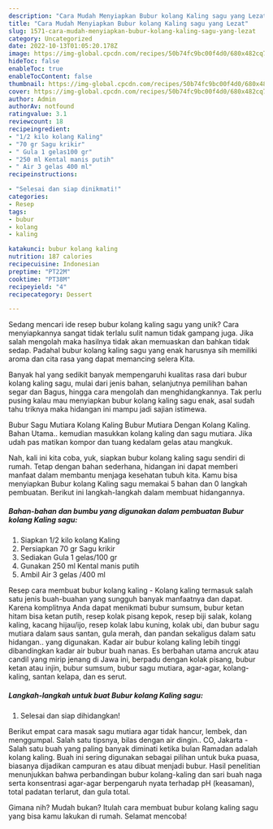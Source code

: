 ```yaml
---
description: "Cara Mudah Menyiapkan Bubur kolang Kaling sagu yang Lezat"
title: "Cara Mudah Menyiapkan Bubur kolang Kaling sagu yang Lezat"
slug: 1571-cara-mudah-menyiapkan-bubur-kolang-kaling-sagu-yang-lezat
category: Uncategorized
date: 2022-10-13T01:05:20.178Z
image: https://img-global.cpcdn.com/recipes/50b74fc9bc00f4d0/680x482cq70/bubur-kolang-kaling-sagu-foto-resep-utama.jpg
hideToc: false
enableToc: true
enableTocContent: false
thumbnail: https://img-global.cpcdn.com/recipes/50b74fc9bc00f4d0/680x482cq70/bubur-kolang-kaling-sagu-foto-resep-utama.jpg
cover: https://img-global.cpcdn.com/recipes/50b74fc9bc00f4d0/680x482cq70/bubur-kolang-kaling-sagu-foto-resep-utama.jpg
author: Admin
authorAv: notfound
ratingvalue: 3.1
reviewcount: 18
recipeingredient:
- "1/2 kilo kolang Kaling"
- "70 gr Sagu krikir"
- " Gula 1 gelas100 gr"
- "250 ml Kental manis putih"
- " Air 3 gelas 400 ml"
recipeinstructions:

- "Selesai dan siap dinikmati!"
categories:
- Resep
tags:
- bubur
- kolang
- kaling

katakunci: bubur kolang kaling 
nutrition: 187 calories
recipecuisine: Indonesian
preptime: "PT22M"
cooktime: "PT38M"
recipeyield: "4"
recipecategory: Dessert

---
```





Sedang mencari ide resep bubur kolang kaling sagu yang unik? Cara menyiapkannya sangat tidak terlalu sulit namun tidak gampang juga. Jika salah mengolah maka hasilnya tidak akan memuaskan dan bahkan tidak sedap. Padahal bubur kolang kaling sagu yang enak harusnya sih memiliki aroma dan cita rasa yang dapat memancing selera Kita.





Banyak hal yang sedikit banyak mempengaruhi kualitas rasa dari bubur kolang kaling sagu, mulai dari jenis bahan, selanjutnya pemilihan bahan segar dan Bagus, hingga cara mengolah dan menghidangkannya. Tak perlu pusing kalau mau menyiapkan bubur kolang kaling sagu enak,      asal sudah tahu triknya maka hidangan ini mampu jadi sajian istimewa.














Bubur Sagu Mutiara Kolang Kaling Bubur Mutiara Dengan Kolang Kaling. Bahan Utama.. kemudian masukkan kolang kaling dan sagu mutiara. Jika udah pas matikan kompor dan tuang kedalam gelas atau mangkuk.






Nah, kali ini kita coba, yuk, siapkan bubur kolang kaling sagu sendiri di rumah. Tetap dengan bahan sederhana, hidangan ini dapat memberi manfaat dalam membantu menjaga kesehatan tubuh kita. Kamu bisa menyiapkan Bubur kolang Kaling sagu memakai 5 bahan dan 0 langkah pembuatan. Berikut ini langkah-langkah dalam membuat hidangannya.

<!--inarticleads1-->

##### Bahan-bahan dan bumbu yang digunakan dalam pembuatan Bubur kolang Kaling sagu:

1. Siapkan 1/2 kilo kolang Kaling
1. Persiapkan 70 gr Sagu krikir
1. Sediakan  Gula 1 gelas/100 gr
1. Gunakan 250 ml Kental manis putih
1. Ambil  Air 3 gelas /400 ml


Resep cara membuat bubur kolang kaling - Kolang kaling termasuk salah satu jenis buah-buahan yang sungguh banyak manfaatnya dan dapat. Karena komplitnya Anda dapat menikmati bubur sumsum, bubur ketan hitam bisa ketan putih, resep kolak pisang kepok, resep biji salak, kolang kaling, kacang hijau/ijo, resep kolak labu kuning, kolak ubi, dan bubur sagu mutiara dalam saus santan, gula merah, dan pandan sekaligus dalam satu hidangan.. yang digunakan. Kadar air bubur kolang kaling lebih tinggi dibandingkan kadar air bubur buah nanas. Es berbahan utama ancruk atau candil yang mirip jenang di Jawa ini, berpadu dengan kolak pisang, bubur ketan atau injin, bubur sumsum, bubur sagu mutiara, agar-agar, kolang-kaling, santan kelapa, dan es serut. 

<!--inarticleads2-->

##### Langkah-langkah untuk buat Bubur kolang Kaling sagu:


1. Selesai dan siap dihidangkan!

Berikut empat cara masak sagu mutiara agar tidak hancur, lembek, dan menggumpal. Salah satu tipsnya, bilas dengan air dingin.. CO, Jakarta - Salah satu buah yang paling banyak diminati ketika bulan Ramadan adalah kolang kaling. Buah ini sering digunakan sebagai pilihan untuk buka puasa, biasanya dijadikan campuran es atau dibuat menjadi bubur. Hasil penelitian menunjukkan bahwa perbandingan bubur kolang-kaling dan sari buah naga serta konsentrasi agar-agar berpengaruh nyata terhadap pH (keasaman), total padatan terlarut, dan gula total. 

Gimana nih? Mudah bukan? Itulah cara membuat bubur kolang kaling sagu yang bisa kamu lakukan di rumah. Selamat mencoba!
